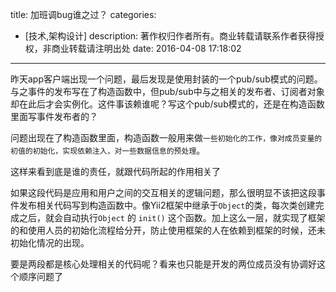 title:  加班调bug谁之过？
categories:
- [技术,架构设计]
description: 著作权归作者所有。商业转载请联系作者获得授权，非商业转载请注明出处
date: 2016-04-08 17:18:02
---

昨天app客户端出现一个问题，最后发现是使用<!-- 用C#委托和事件 -->封装的一个pub/sub模式的问题。与之事件的发布写在了构造函数中，但pub/sub中与之相关的发布者、订阅者对象却在此后才会实例化。<!-- 为什么这样写呢？ --><!-- 构造函数的功能是用来初始化，一般用来解决成员变量的初始化，或者说是对外部的依赖问题 -->这件事该赖谁呢？写这个pub/sub模式的，还是在构造函数里面写事件发布者的？<!-- 判断这个问题，下面从这两个人的角色简单总结一下。 -->

问题出现在了构造函数里面，构造函数一般用来做`一些初始化的工作，像对成员变量的初值的初始化，实现依赖注入，对一些数据信息的预处理`。

这样来看到底是谁的责任，就跟代码所起的作用相关了


如果这段代码是应用和用户之间的交互相关的逻辑问题，那么很明显不该把这段事件发布相关代码写到构造函数中。像Yii2框架中继承于`Object`的类，每次类创建完成之后，就会自动执行`Object` 的 `init()` 这个函数。加上这么一层，就实现了框架的和使用人员的初始化流程给分开，防止使用框架的人在依赖到框架的时候，还未初始化情况的出现。

要是两段都是核心处理相关的代码呢？看来也只能是开发的两位成员没有协调好这个顺序问题了

<!-- 归根结底就是代码是核心基础代码，还是应用层业务逻辑代码与何时调用的问题。 -->
<!-- 
>其实他们都是开发人员，这里只是用开发与用户用来比喻一个人程序依赖另一个人的程序，比如框架的开发者就是开发人员，二使用框架的人就是用户、
 -->
<!-- 

依赖注入容器和自动加载
 -->
<!-- 要是两段都是核心处理相关的代码呢？看来也只能是开发的两个成员协调好这个顺序问题了商讨一下调用次序了 -->

